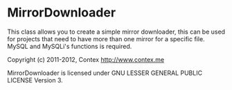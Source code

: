 MirrorDownloader
============
This class allows you to create a simple mirror downloader, this can be used for projects that need to have more than one mirror for a specific file. MySQL and MySQLi's functions is required.

Copyright (c) 2011-2012, Contex <http://www.contex.me>

MirrorDownloader is licensed under GNU LESSER GENERAL PUBLIC LICENSE Version 3.